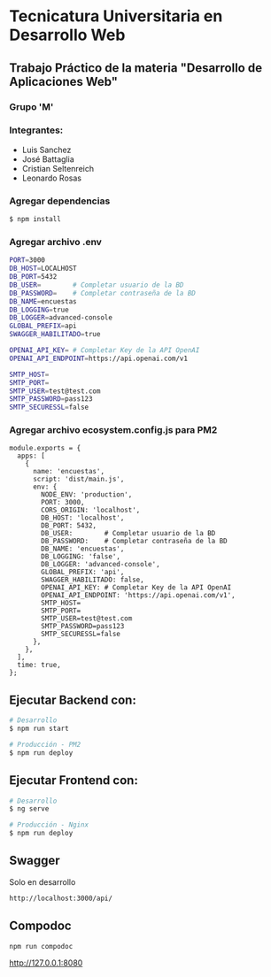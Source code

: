 <img src="https://secretariaextension.uner.edu.ar/wp-content/uploads/2021/04/logo-original-maschico.png" alt="">

# Tecnicatura Universitaria en Desarrollo Web

## Trabajo Práctico de la materia "Desarrollo de Aplicaciones Web"

### Grupo 'M'

### Integrantes:

- Luis Sanchez
- José Battaglia
- Cristian Seltenreich
- Leonardo Rosas

### Agregar dependencias

```bash
$ npm install
```

### Agregar archivo .env

```bash
PORT=3000
DB_HOST=LOCALHOST
DB_PORT=5432
DB_USER=        # Completar usuario de la BD
DB_PASSWORD=    # Completar contraseña de la BD
DB_NAME=encuestas
DB_LOGGING=true
DB_LOGGER=advanced-console
GLOBAL_PREFIX=api
SWAGGER_HABILITADO=true

OPENAI_API_KEY= # Completar Key de la API OpenAI
OPENAI_API_ENDPOINT=https://api.openai.com/v1

SMTP_HOST=
SMTP_PORT=
SMTP_USER=test@test.com
SMTP_PASSWORD=pass123
SMTP_SECURESSL=false
```

### Agregar archivo ecosystem.config.js para PM2

```
module.exports = {
  apps: [
    {
      name: 'encuestas',
      script: 'dist/main.js',
      env: {
        NODE_ENV: 'production',
        PORT: 3000,
        CORS_ORIGIN: 'localhost',
        DB_HOST: 'localhost',
        DB_PORT: 5432,
        DB_USER:        # Completar usuario de la BD
        DB_PASSWORD:    # Completar contraseña de la BD
        DB_NAME: 'encuestas',
        DB_LOGGING: 'false',
        DB_LOGGER: 'advanced-console',
        GLOBAL_PREFIX: 'api',
        SWAGGER_HABILITADO: false,
        OPENAI_API_KEY: # Completar Key de la API OpenAI
        OPENAI_API_ENDPOINT: 'https://api.openai.com/v1',
        SMTP_HOST=
        SMTP_PORT=
        SMTP_USER=test@test.com
        SMTP_PASSWORD=pass123
        SMTP_SECURESSL=false
      },
    },
  ],
  time: true,
};
```

## Ejecutar Backend con:

```bash
# Desarrollo
$ npm run start

# Producción - PM2
$ npm run deploy
```

## Ejecutar Frontend con:

```bash
# Desarrollo
$ ng serve

# Producción - Nginx
$ npm run deploy
```

## Swagger

Solo en desarrollo

```bash
http://localhost:3000/api/
```

## Compodoc

```bash
npm run compodoc
```

http://127.0.0.1:8080
